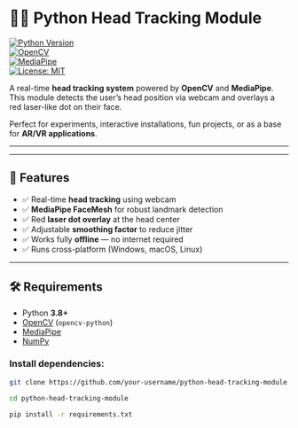 # 🧑‍💻 Python Head Tracking Module

[![Python Version](https://img.shields.io/badge/python-3.8%2B-blue.svg)](https://www.python.org/)  
[![OpenCV](https://img.shields.io/badge/OpenCV-4.x-green)](https://opencv.org/)  
[![MediaPipe](https://img.shields.io/badge/MediaPipe-Live%20ML-orange)](https://developers.google.com/mediapipe)  
[![License: MIT](https://img.shields.io/badge/License-MIT-yellow.svg)](LICENSE)  

A real-time **head tracking system** powered by **OpenCV** and **MediaPipe**.  
This module detects the user’s head position via webcam and overlays a red laser-like dot on their face.  

Perfect for experiments, interactive installations, fun projects, or as a base for **AR/VR applications**.  

---



---

## 🚀 Features
- ✅ Real-time **head tracking** using webcam  
- ✅ **MediaPipe FaceMesh** for robust landmark detection  
- ✅ Red **laser dot overlay** at the head center  
- ✅ Adjustable **smoothing factor** to reduce jitter  
- ✅ Works fully **offline** — no internet required  
- ✅ Runs cross-platform (Windows, macOS, Linux)  

---

## 🛠️ Requirements
- Python **3.8+**  
- [OpenCV](https://opencv.org/) (`opencv-python`)  
- [MediaPipe](https://developers.google.com/mediapipe)  
- [NumPy](https://numpy.org/)  

### Install dependencies:
```bash
git clone https://github.com/your-username/python-head-tracking-module.git

cd python-head-tracking-module

pip install -r requirements.txt
